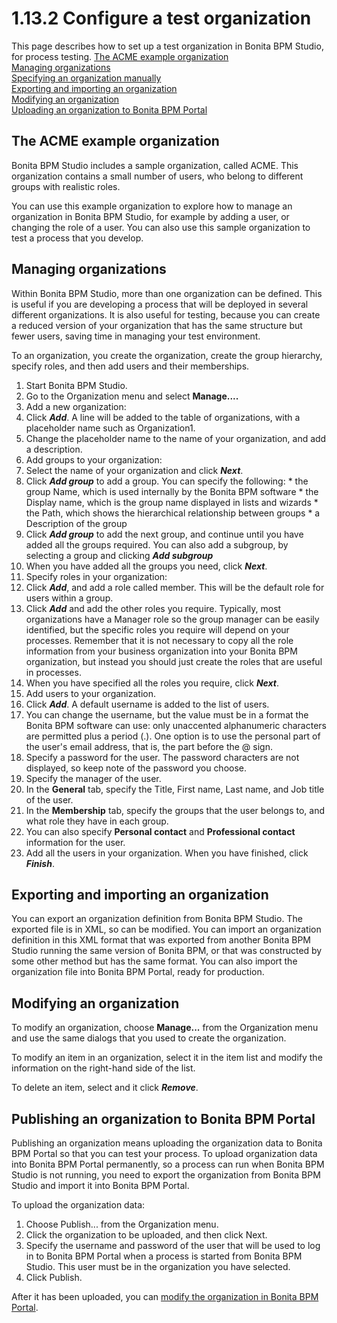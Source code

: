 # 1.13.2 Configure a test organization

This page describes how to set up a test organization in Bonita BPM Studio, for process testing. 
[The ACME example organization](#The_acme_example_organization)  
[Managing organizations](#Managing_organizations)  
[Specifying an organization manually](#Specifying_an_organization_manually)  
[Exporting and importing an organization](#Exporting_and_importing_an_organization)  
[Modifying an organization](#Modifying_an_organization)  
[Uploading an organization to Bonita BPM Portal](#Uploading_an_organization_to_bonita_studio)

## The ACME example organization

Bonita BPM Studio includes a sample
organization, called ACME. This organization contains a small number of users,
who belong to different groups with realistic roles. 

You can use this example organization to explore how to
manage an organization in Bonita BPM Studio, for example by adding a user, or
changing the role of a user. You can also use this sample organization to test a process
that you develop.

## Managing organizations

Within Bonita BPM Studio, more than one organization can be defined.
This is useful if you are developing a process that will be deployed in several
different organizations. It is also useful for testing, because you can create
a reduced version of your organization that has the same structure but fewer
users, saving time in managing your test environment.

To an organization, you create the
organization, create the group hierarchy, specify roles, and then add users and
their memberships. 

1. Start Bonita BPM Studio.
2. Go to the Organization menu and select **Manage....**
3. Add a new organization:
  1. Click **_Add_**. A line will be added to the table of organizations, with a placeholder name such as Organization1\.
  2. Change the placeholder name to the name of your organization, and add a description.
4. Add groups to your organization:
  1. Select the name of your organization and click **_Next_**.
  2. Click **_Add group_** to add a group. You can specify the following:
    * the group Name, which is used internally by the Bonita BPM software
    * the Display name, which is the group name displayed in lists and wizards
    * the Path, which shows the hierarchical relationship between groups
    * a Description of the group
  3. Click **_Add group_** to add the next group, and
continue until you have added all the groups required. You can also add a subgroup, 
by selecting a group and clicking **_Add subgroup_**
  4. When you have added all the groups you need,
click **_Next_**.
5. Specify roles in your organization:
  1. Click **_Add_**, and add a role called member. This will be the default role for users within a group.
  2. Click **_Add_** and add the other roles you
require. Typically, most organizations have a Manager role so the group manager
can be easily identified, but the specific roles you require will depend on
your processes. Remember that it is not necessary to copy all the role
information from your business organization into your Bonita BPM organization,
but instead you should just create the roles that are useful in processes.
  3. When you have specified all the roles you
require, click **_Next_**.
6. Add users to your organization.
  1. Click **_Add_**. A default username is added to the list of users. 
  2. You can change the username, but the value must be in a format the Bonita BPM software can use: only unaccented alphanumeric characters are permitted plus a period (.). One option is to use the personal part of the user's email address, that is, the part before the @ sign.
  3. Specify a password for the user. The password characters are not displayed, so keep note of the password you choose.
  4. Specify the manager of the user. 
  5. In the **General** tab, specify the Title, First name, Last name, and Job title of the user.
  6. In the **Membership** tab, specify the groups that the user belongs to, and what role they have in each group.
  7. You can also specify **Personal contact** and **Professional contact** information for the user.
7. Add all the users in your organization. When you have finished, click **_Finish_**.

## Exporting and importing an organization

You can export an organization definition from Bonita BPM Studio. The exported file is in XML, so can be modified. You can import an
organization definition in this XML format that was exported from another
Bonita BPM Studio running the same version of Bonita BPM, or that was constructed
by some other method but has the same format. You can also import the organization file 
into Bonita BPM Portal, ready for production.

## Modifying an organization

To modify an organization, choose **Manage...** from the Organization menu and use the same dialogs that
you used to create the organization. 

To modify an item in an organization, select it in the item
list and modify the information on the right-hand side of the list. 

To delete an item, select and it click **_Remove_**.

## Publishing an organization to Bonita BPM Portal

Publishing an organization means uploading the organization data to Bonita BPM Portal so that you can test your process. 
To upload organization data into Bonita BPM Portal permanently, so a process can run when Bonita BPM Studio is not running, you need to export 
the organization from Bonita BPM Studio and import it into Bonita BPM Portal.

To upload the organization data:

1. Choose Publish... from the Organization menu.
2. Click the organization to be uploaded, and
then click Next.
3. Specify the username and password of the user that will be
used to log in to Bonita BPM Portal when a process is started from
Bonita BPM Studio. This user must be in the organization you have
selected.
4. Click Publish.

After it has been uploaded, you can [modify the organization in Bonita BPM Portal](organization-in-bonita-bpm-portal-overview.md).